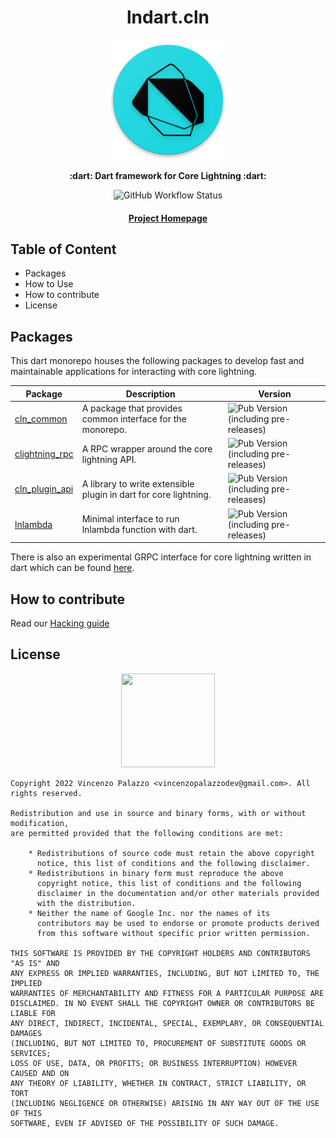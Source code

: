 <div align="center">
  <h1>lndart.cln</h1>

  <img src="https://github.com/dart-lightning/icons/raw/main/main/res/mipmap-xxxhdpi/ic_launcher.png" />

  <p>
    <strong> :dart: Dart framework for Core Lightning :dart: </strong>
  </p>

  <p>
   <img alt="GitHub Workflow Status" src="https://img.shields.io/github/workflow/status/dart-lightning/clightning.dart/Sanity%20Check?style=flat-square">
  </p>

  <h4>
    <a href="https://github.com/dart-lightning">Project Homepage</a>
  </h4>
</div>

## Table of Content

- Packages
- How to Use
- How to contribute
- License

## Packages

This dart monorepo houses the following packages to develop fast and maintainable applications for interacting with core lightning.

| Package        | Description                                                     | Version    |
|----------------|-----------------------------------------------------------------|------------|
| [cln_common](packages/cln_common)     | A package that provides common interface for the monorepo.      | ![Pub Version (including pre-releases)](https://img.shields.io/pub/v/cln_common?include_prereleases&style=flat-square) |
| [clightning_rpc](packages/rpc) | A RPC wrapper around the core lightning API.                    | ![Pub Version (including pre-releases)](https://img.shields.io/pub/v/clightning_rpc?include_prereleases&style=flat-square) |
| [cln_plugin_api](packages/cln_plugin)     | A library to write extensible plugin in dart for core lightning. | ![Pub Version (including pre-releases)](https://img.shields.io/pub/v/cln_plugin_api?include_prereleases&style=flat-square) |
| [lnlambda](packages/lnlambda)     | Minimal interface to run lnlambda function with dart. | ![Pub Version (including pre-releases)](https://img.shields.io/pub/v/lnlambda?include_prereleases&style=flat-square) |

There is also an experimental GRPC interface for core lightning written in dart which can be found [here](https://github.com/dart-lightning/lndart.cln_grpc).
## How to contribute

Read our [Hacking guide](https://docs.page/dart-lightning/lndart.clightning/dev/MAINTAINERS)

## License

<div align="center">
  <img src="https://opensource.org/files/osi_keyhole_300X300_90ppi_0.png" width="150" height="150"/>
</div>

```
Copyright 2022 Vincenzo Palazzo <vincenzopalazzodev@gmail.com>. All rights reserved.

Redistribution and use in source and binary forms, with or without modification,
are permitted provided that the following conditions are met:

    * Redistributions of source code must retain the above copyright
      notice, this list of conditions and the following disclaimer.
    * Redistributions in binary form must reproduce the above
      copyright notice, this list of conditions and the following
      disclaimer in the documentation and/or other materials provided
      with the distribution.
    * Neither the name of Google Inc. nor the names of its
      contributors may be used to endorse or promote products derived
      from this software without specific prior written permission.

THIS SOFTWARE IS PROVIDED BY THE COPYRIGHT HOLDERS AND CONTRIBUTORS "AS IS" AND
ANY EXPRESS OR IMPLIED WARRANTIES, INCLUDING, BUT NOT LIMITED TO, THE IMPLIED
WARRANTIES OF MERCHANTABILITY AND FITNESS FOR A PARTICULAR PURPOSE ARE
DISCLAIMED. IN NO EVENT SHALL THE COPYRIGHT OWNER OR CONTRIBUTORS BE LIABLE FOR
ANY DIRECT, INDIRECT, INCIDENTAL, SPECIAL, EXEMPLARY, OR CONSEQUENTIAL DAMAGES
(INCLUDING, BUT NOT LIMITED TO, PROCUREMENT OF SUBSTITUTE GOODS OR SERVICES;
LOSS OF USE, DATA, OR PROFITS; OR BUSINESS INTERRUPTION) HOWEVER CAUSED AND ON
ANY THEORY OF LIABILITY, WHETHER IN CONTRACT, STRICT LIABILITY, OR TORT
(INCLUDING NEGLIGENCE OR OTHERWISE) ARISING IN ANY WAY OUT OF THE USE OF THIS
SOFTWARE, EVEN IF ADVISED OF THE POSSIBILITY OF SUCH DAMAGE.
